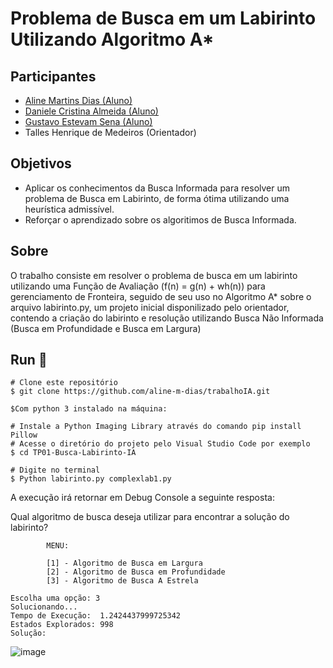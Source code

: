 # Problema de Busca em um Labirinto Utilizando Algoritmo A*

## Participantes
- [Aline Martins Dias (Aluno)](https://github.com/aline-m-dias)
- [Daniele Cristina Almeida (Aluno)](https://github.com/8dani)
-  [Gustavo Estevam Sena (Aluno)](https://github.com/Gultes)
- Talles Henrique de Medeiros (Orientador)

## Objetivos
- Aplicar os conhecimentos da Busca Informada para resolver um problema de Busca em Labirinto, de forma ótima utilizando uma heurística admissível.
- Reforçar o aprendizado sobre os algoritimos de Busca Informada.

## Sobre
O trabalho consiste em resolver o problema de busca em um labirinto utilizando uma Função de Avaliação (f(n) = g(n) + wh(n)) para gerenciamento  de Fronteira, seguido de seu uso no Algoritmo A* sobre o arquivo labirinto.py, um projeto inicial disponilizado pelo orientador, contendo a criação do labirinto e resolução utilizando Busca Não Informada (Busca em Profundidade e Busca em Largura)

## Run 🏃‍

```
# Clone este repositório
$ git clone https://github.com/aline-m-dias/trabalhoIA.git

$Com python 3 instalado na máquina:

# Instale a Python Imaging Library através do comando pip install Pillow
# Acesse o diretório do projeto pelo Visual Studio Code por exemplo
$ cd TP01-Busca-Labirinto-IA

# Digite no terminal
$ Python labirinto.py complexlab1.py

````
A execução irá retornar em Debug Console a seguinte resposta:

Qual algoritmo  de busca deseja utilizar para encontrar a solução do labirinto?

            MENU:

            [1] - Algoritmo de Busca em Largura
            [2] - Algoritmo de Busca em Profundidade
            [3] - Algoritmo de Busca A Estrela

````
Escolha uma opção: 3
Solucionando...
Tempo de Execução:  1.2424437999725342
Estados Explorados: 998
Solução:

````
![image](https://user-images.githubusercontent.com/72038613/189018375-96acb816-8e11-42ba-a80a-82dbae0c59e4.png)
````


